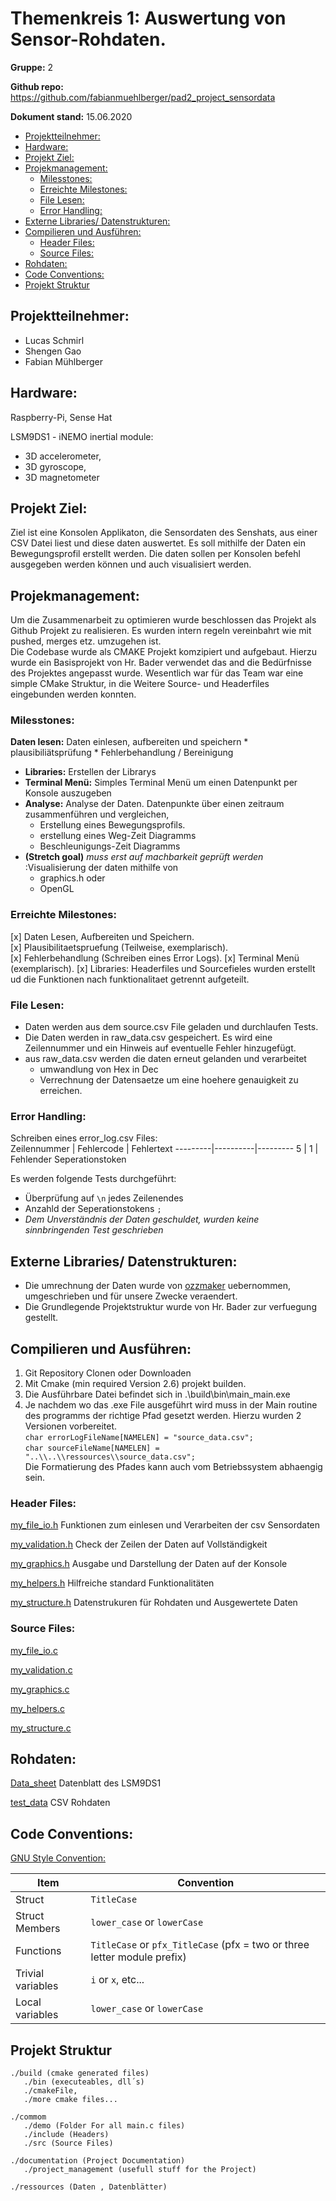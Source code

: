 # Themenkreis 1: Auswertung von Sensor-Rohdaten.

**Gruppe:** 2

**Github repo:** https://github.com/fabianmuehlberger/pad2_project_sensordata

**Dokument stand:** 15.06.2020

  - [Projektteilnehmer:](#projektteilnehmer)
  - [Hardware:](#hardware)
  - [Projekt Ziel:](#projekt-ziel)
  - [Projekmanagement:](#projekmanagement)
    - [Milesstones:](#milesstones)
    - [Erreichte Milestones:](#erreichte-milestones)
    - [File Lesen:](#file-lesen)
    - [Error Handling:](#error-handling)
  - [Externe Libraries/ Datenstrukturen:](#externe-libraries-datenstrukturen)
  - [Compilieren und Ausführen:](#compilieren-und-ausführen)
    - [Header Files:](#header-files)
    - [Source Files:](#source-files)
  - [Rohdaten:](#rohdaten)
  - [Code Conventions:](#code-conventions)
  - [Projekt Struktur](#projekt-struktur)

## Projektteilnehmer:

* Lucas Schmirl
* Shengen Gao
* Fabian Mühlberger

## Hardware:
Raspberry-Pi, Sense Hat

LSM9DS1 - iNEMO inertial module:
* 3D accelerometer,
* 3D gyroscope, 
* 3D magnetometer

## Projekt Ziel:
Ziel ist eine Konsolen Applikaton, die Sensordaten des Senshats, aus einer CSV Datei liest und diese daten auswertet. Es soll mithilfe der Daten ein Bewegungsprofil erstellt werden. Die daten sollen per Konsolen befehl ausgegeben werden können und auch visualisiert werden. 

## Projekmanagement:

Um die Zusammenarbeit zu optimieren wurde beschlossen das Projekt als Github Projekt zu realisieren. Es wurden intern regeln vereinbahrt wie mit pushed, merges etz. umzugehen ist.  
Die Codebase wurde als CMAKE Projekt komzipiert und aufgebaut. Hierzu wurde ein Basisprojekt von Hr. Bader verwendet das and die Bedürfnisse des Projektes angepasst wurde. Wesentlich war für das Team war eine simple CMake Struktur, in die Weitere Source- und Headerfiles eingebunden werden konnten.  

### Milesstones:

 **Daten lesen:** Daten einlesen, aufbereiten und speichern
    * plausibiliätsprüfung 
    * Fehlerbehandlung / Bereinigung
* **Libraries:** Erstellen der Librarys 
* **Terminal Menü:** Simples Terminal Menü um einen Datenpunkt per Konsole auszugeben
* **Analyse:** Analyse der Daten. Datenpunkte über einen zeitraum zusammenführen und    vergleichen,
    * Erstellung eines Bewegungsprofils.
    * erstellung eines Weg-Zeit Diagramms
    * Beschleunigungs-Zeit Diagramms
* **(Stretch goal)** *muss erst auf machbarkeit geprüft werden* :Visualisierung der daten mithilfe von 
    * graphics.h  oder
    * OpenGL

### Erreichte Milestones:
[x] Daten Lesen, Aufbereiten und Speichern.  
[x] Plausibilitaetspruefung (Teilweise, exemplarisch).  
[x] Fehlerbehandlung (Schreiben eines Error Logs).
[x] Terminal Menü (exemplarisch).
[x] Libraries: Headerfiles und Sourcefieles wurden erstellt ud die Funktionen nach funktionalitaet getrennt aufgeteilt.

### File Lesen:
* Daten werden aus dem source.csv File geladen und durchlaufen Tests. 
* Die Daten werden in raw_data.csv gespeichert. Es wird eine Zeilennummer und ein Hinweis auf eventuelle Fehler hinzugefügt.
* aus raw_data.csv werden die daten erneut gelanden und verarbeitet
  * umwandlung von Hex in Dec
  * Verrechnung der Datensaetze um eine hoehere genauigkeit zu erreichen.
 
### Error Handling:
Schreiben eines error_log.csv Files:  
Zeilennummer | Fehlercode | Fehlertext
---------|----------|---------
 5 | 1 | Fehlender Seperationstoken

Es werden folgende Tests durchgeführt:
* Überprüfung auf ```\n``` jedes Zeilenendes
* Anzahld der Seperationstokens ```;``` 
* *Dem Unverständnis der Daten geschuldet, wurden keine sinnbringenden Test geschrieben*


## Externe Libraries/ Datenstrukturen:
* Die umrechnung der Daten wurde von [ozzmaker](http://ozzmaker.com/) uebernommen, umgeschrieben und für unsere Zwecke veraendert.
* Die Grundlegende Projektstruktur wurde von Hr. Bader zur verfuegung gestellt. 

## Compilieren und Ausführen:
1. Git Repository Clonen oder Downloaden
2. Mit Cmake (min required Version 2.6) projekt builden. 
3. Die Ausführbare Datei befindet sich in .\build\bin\main_main.exe
4. Je nachdem wo das .exe File ausgeführt wird muss in der Main routine des programms der richtige Pfad gesetzt werden. Hierzu wurden 2 Versionen vorbereitet.  
    ```char errorLogFileName[NAMELEN] = "source_data.csv";```  
    ```char sourceFileName[NAMELEN] = "..\\..\\ressources\\source_data.csv";```   
    Die Formatierung des Pfades kann auch vom Betriebssystem abhaengig sein.

### Header Files:

[my_file_io.h](../common/include/my_file_io.h)
Funktionen zum einlesen und Verarbeiten der csv Sensordaten  

[my_validation.h](../common/include/my_validation.h)
Check der Zeilen der Daten auf Vollständigkeit
 
[my_graphics.h](../common/include/my_graphics.h) Ausgabe und Darstellung der Daten auf der Konsole

[my_helpers.h](../common/include/my_graphics.h) Hilfreiche standard Funktionalitäten

[my_structure.h](../common/include/my_graphics.h) Datenstrukuren für Rohdaten und Ausgewertete Daten 

### Source Files:
[my_file_io.c](../common/src/my_file_io.c)

[my_validation.c](../common/src/my_validation.c)

[my_graphics.c](../common/src/my_graphics.c)

[my_helpers.c](../common/src/my_validation.c)

[my_structure.c](../common/src/my_validation.c)

## Rohdaten:
[Data_sheet](../ressources/datasheet_LSM9DS1.pdf) Datenblatt des LSM9DS1

[test_data](../ressources/Test_Data_20k_IMU-LSM9DS1.csv) CSV Rohdaten 


## Code Conventions:

[GNU Style Convention:](https://developer.gnome.org/programming-guidelines/stable/c-coding-style.html.en)

Item | Convention | 
---------|----------
 Struct    |          ```TitleCase```
 Struct Members | ```lower_case``` or ```lowerCase```
 Functions | ```TitleCase``` or ```pfx_TitleCase``` (pfx = two or three letter module prefix)
 Trivial variables  | ```i``` or ```x```, etc...
 Local variables | ```lower_case``` or ```lowerCase```


## Projekt Struktur

 ```
./build (cmake generated files)
    ./bin (executeables, dll´s)
    ./cmakeFile,
    ./more cmake files...

./commom
    ./demo (Folder For all main.c files)
    ./include (Headers)
    ./src (Source Files)

./documentation (Project Documentation)
    ./project_management (usefull stuff for the Project)

./ressources (Daten , Datenblätter)

```


